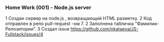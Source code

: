 ### Home Work (001) - Node.js server

1 Создан сервер на node.js , возвращающий HTML разметку.
2 Код отправлен в репо pull-request -ом 7.
2 Заполнена табличка “Фамилии-Репозитории”.
3 Создал issue https://github.com/nkataeva/JS-Fullstack/issues/4 